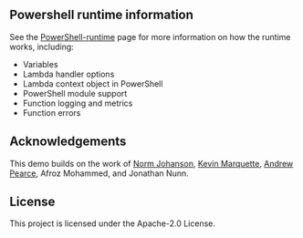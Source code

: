 ## Powershell runtime information

See the [PowerShell-runtime](powershell-runtime/) page for more information on how the runtime works, including:

* Variables
* Lambda handler options
* Lambda context object in PowerShell
* PowerShell module support
* Function logging and metrics
* Function errors

## Acknowledgements

This demo builds on the work of [Norm Johanson](https://twitter.com/socketnorm), [Kevin Marquette](https://twitter.com/KevinMarquette), [Andrew Pearce](https://twitter.com/austoonz), Afroz Mohammed, and Jonathan Nunn.

## License

This project is licensed under the Apache-2.0 License.
